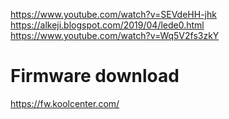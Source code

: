 https://www.youtube.com/watch?v=SEVdeHH-jhk
https://alkeji.blogspot.com/2019/04/lede0.html
https://www.youtube.com/watch?v=Wq5V2fs3zkY


# Firmware download
https://fw.koolcenter.com/

